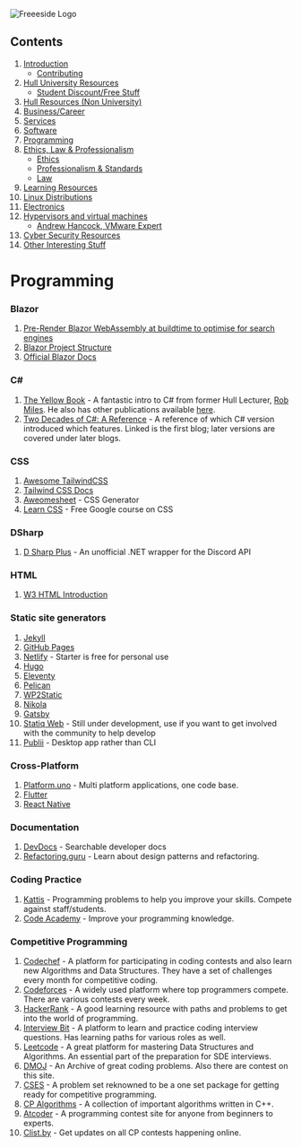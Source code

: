 ![Freeeside Logo](https://camo.githubusercontent.com/8824210474b9586405f0b11e210ea266599c9f83/68747470733a2f2f63646e2e7261776769742e636f6d2f467265657369646548756c6c2f4c6f676f732f6d61737465722f66726565736964655f7371756172655f706174682e737667 "Freeside Logo")

## Contents

1. [Introduction](README.md#introduction)
   - [Contributing](README.md#contributing)
2. [Hull University Resources](README.md#hulluniversity)
   - [Student Discount/Free Stuff](README.md#freestuff)
3. [Hull Resources (Non University)](README.md#hull)
4. [Business/Career](README.md#business)
5. [Services](README.md#services)
6. [Software](README.md#software)
7. [Programming](Programming.md)
8. [Ethics, Law & Professionalism](Ethics_Law_Professionalism.md)
   - [Ethics](Ethics_Law_Professionalism.md#ethics)
   - [Professionalism & Standards](Ethics_Law_Professionalism.md#standards)
   - [Law](Ethics_Law_Professionalism.md#law)
9. [Learning Resources](README.md#education)
10. [Linux Distributions](README.md#linux)
11. [Electronics](Electronics.md)
12. [Hypervisors and virtual machines](Virtualisation.md#virtualisation)
    - [Andrew Hancock, VMware Expert](Virtualisation.md#andrewhancock)
13. [Cyber Security Resources](CyberSecurity.md)
14. [Other Interesting Stuff](README.md#misc)

# Programming

### Blazor

1. [Pre-Render Blazor WebAssembly at buildtime to optimise for search engines](https://swimburger.net/blog/dotnet/pre-render-blazor-webassembly-at-build-time-to-optimize-for-search-engines)
2. [Blazor Project Structure](https://www.pragimtech.com/blog/blazor/blazor-project-structure/)
3. [Official Blazor Docs](https://dotnet.microsoft.com/apps/aspnet/web-apps/blazor)

### C#

1. [The Yellow Book](https://www.robmiles.com/s/CSharp-Book-2019-Refresh.pdf) - A fantastic intro to C# from former Hull Lecturer, [Rob Miles](robmiles.com). He also has other publications available [here](https://www.amazon.co.uk/s?i=stripbooks&rh=p_27:Rob%20Miles&s=relevancerank&text=Rob%20Miles&ref=dp_byline_sr_book_1).
2. [Two Decades of C#: A Reference](https://benbowen.blog/post/two_decades_of_csharp_i/) - A reference of which C# version introduced which features. Linked is the first blog; later versions are covered under later blogs.

### CSS

1. [Awesome TailwindCSS](https://github.com/aniftyco/awesome-tailwindcss)
2. [Tailwind CSS Docs](https://tailwindcss.com/docs/)
3. [Aweomesheet](https://zombiefox.github.io/awesomeSheet/) - CSS Generator
4. [Learn CSS](https://web.dev/learn/css/) - Free Google course on CSS

### DSharp

1. [D Sharp Plus](https://github.com/DSharpPlus/DSharpPlus) - An unofficial .NET wrapper for the Discord API

### HTML

1. [W3 HTML Introduction](https://www.w3schools.com/html/)

### Static site generators

1. [Jekyll](https://jekyllrb.com/)
2. [GitHub Pages](https://pages.github.com)
3. [Netlify](https://app.netlify.com/signup) - Starter is free for personal use
4. [Hugo](https://gohugo.io/)
5. [Eleventy](https://www.11ty.dev/)
6. [Pelican](https://github.com/getpelican/pelican)
7. [WP2Static](https://wp2static.com/)
8. [Nikola](https://getnikola.com/getting-started.html)
9. [Gatsby](https://www.gatsbyjs.com/docs/tutorial/part-0/)
10. [Statiq Web](https://www.statiq.dev/web/) - Still under development, use if you want to get involved with the community to help develop
11. [Publii](https://getpublii.com/) - Desktop app rather than CLI

### Cross-Platform

1. [Platform.uno](https://platform.uno) - Multi platform applications, one code base.
2. [Flutter](https://flutter.dev/)
3. [React Native](https://reactnative.dev/)

### Documentation

1. [DevDocs](https://devdocs.io/) - Searchable developer docs
2. [Refactoring.guru](https://refactoring.guru/) - Learn about design patterns and refactoring.

### Coding Practice

1. [Kattis](https://open.kattis.com/) - Programming problems to help you improve your skills. Compete against staff/students.
2. [Code Academy](https://www.codecademy.com/) - Improve your programming knowledge.

### Competitive Programming

1. [Codechef](https://www.codechef.com/) - A platform for participating in coding contests and also learn new Algorithms and Data Structures. They have a set of challenges every month for competitive coding.
2. [Codeforces](https://codeforces.com/) - A widely used platform where top programmers compete. There are various contests every week.
3. [HackerRank](https://www.hackerrank.com/) - A good learning resource with paths and problems to get into the world of programming.
4. [Interview Bit](https://www.interviewbit.com/practice/) - A platform to learn and practice coding interview questions. Has learning paths for various roles as well.
5. [Leetcode](https://leetcode.com/) - A great platform for mastering Data Structures and Algorithms. An essential part of the preparation for SDE interviews.
6. [DMOJ](https://dmoj.ca/) - An Archive of great coding problems. Also there are contest on this site.
7. [CSES](https://cses.fi/problemset/) - A problem set reknowned to be a one set package for getting ready for competitive programming.
8. [CP Algorithms](https://cp-algorithms.com/) - A collection of important algorithms written in C++.
9. [Atcoder](https://atcoder.jp/) - A programming contest site for anyone from beginners to experts.
10. [Clist.by](https://clist.by/) - Get updates on all CP contests happening online.
